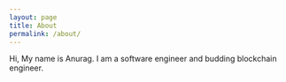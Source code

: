 ```yaml
---
layout: page
title: About
permalink: /about/
---
```


Hi, My name is Anurag. I am a software engineer and budding blockchain engineer.
